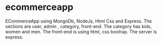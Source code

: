 # ecommerceapp
ECommerceApp using MongoDb, NodeJs, Html Css and Express. The sections are user, admin , category, front-end. The category has kids, women and men. 
The front-end is using html, css bootrap.
The server is express.
